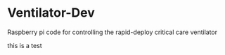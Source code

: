# Ventilator-Dev
Raspberry pi code for controlling the rapid-deploy critical care ventilator 

this is a test